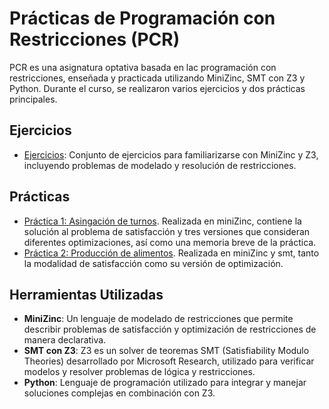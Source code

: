 # Prácticas de Programación con Restricciones (PCR)

PCR es una asignatura optativa basada en lac programación con restricciones, enseñada y practicada utilizando MiniZinc, SMT con Z3 y Python. Durante el curso, se realizaron varios ejercicios y dos prácticas principales.

## Ejercicios
- [Ejercicios](/Ejercicios): Conjunto de ejercicios para familiarizarse con MiniZinc y Z3, incluyendo problemas de modelado y resolución de restricciones.

## Prácticas
- [Práctica 1: Asingación de turnos](/Práctica%201). Realizada en miniZinc, contiene la solución al problema de satisfacción y tres versiones que consideran diferentes optimizaciones, así como una memoria breve de la práctica.
- [Práctica 2: Producción de alimentos](/Práctica%202). Realizada en miniZinc y smt, tanto la modalidad de satisfacción como su versión de optimización.

## Herramientas Utilizadas
- **MiniZinc**: Un lenguaje de modelado de restricciones que permite describir problemas de satisfacción y optimización de restricciones de manera declarativa.
- **SMT con Z3**: Z3 es un solver de teoremas SMT (Satisfiability Modulo Theories) desarrollado por Microsoft Research, utilizado para verificar modelos y resolver problemas de lógica y restricciones.
- **Python**: Lenguaje de programación utilizado para integrar y manejar soluciones complejas en combinación con Z3.
